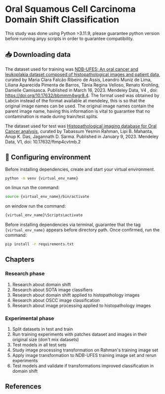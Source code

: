 # Oral Squamous Cell Carcinoma Domain Shift Classification

This study was done using Python >3.11.9, please guarantee python version before running anyy scripts in order to guarantee compatibility.

## 📥 Downloading data

The dataset used for training was [NDB-UFES: An oral cancer and leukoplakia dataset composed of histopathological images and patient data](https://data.mendeley.com/datasets/bbmmm4wgr8/4), curated by Maria Clara Falcão Ribeiro de Assis, Leandro Muniz de Lima, Liliana Aparecida Pimenta de Barros, Tânia Regina Velloso, Renato Krohling, Danielle Camisasca. Published in March 16, 2023. Mendeley Data, V4 , doi: https://doi.org/10.17632/bbmmm4wgr8.4. The format used was obtained by Labcin instead of the format available at mendeley, this is so that the original image names can be used. The original image names contain the parent image name, having this information is vital to guarantee that no contamination is made during train/test splits. 

The dataset used for test was [Histopathological imaging database for Oral Cancer analysis](https://data.mendeley.com/datasets/ftmp4cvtmb/2), curated by Tabassum Yesmin Rahman, Lipi B. Mahanta, Anup K. Das, Jagannath D. Sarma. Published in January 9, 2023. Mendeley Data, V1, doi: 10.17632/ftmp4cvtmb.2

## 🔨 Configuring environment

Before installing dependencies, create and start your virtual environment. 
```sh
python -m venv {virtual_env_name}
```

on linux run the command:
```sh
source {virtual_env_name}/bin/activate
```

on window run the command:
```sh
{virtual_env_name}\Scripts\activate
```

Before installing dependencies via terminal, guarantee that the tag `{virtual_env_name}` appears before directory path. Once confirmed, run the command:

```sh
pip install -r requirements.txt
```

## Chapters

### Research phase

1. Research about domain shift
2. Research about SOTA image classifiers
3. Research about domain shift applied to histopathology images
4. Research about OSCC image classification
5. Research about image processing applied to histopathology images

### Experimental phase

1. Split datasets in test and train
2. Run training experiments with patches dataset and images in their original size (don't mix datasets)
3. Test models in all test sets
4. Study image processing transformation on Rahman's training image set
5. Apply image transformation to NDB-UFES training image set and rerun experiments
6. Test models and validate if transformations improved classification in domain shift

## References


